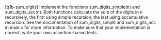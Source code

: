 [q1b-sum_digits] Implement the functions sum_digits_simple(n) and sum_digits_acc(n). Both functions calculate the sum of the digits in n recursively, the first using simple recursion, the last using accumulative recursion. See the documentation of sum_digits_simple and sum_digits_acc in main.c for more information. To make sure that your implementation is correct, write your own assertion-based tests.
